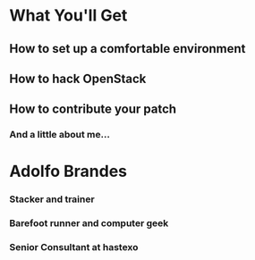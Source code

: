 # What You'll Get


## How to set up a comfortable environment


## How to hack OpenStack


## How to contribute your patch


### And a little about me...


# Adolfo Brandes


### Stacker and trainer

### Barefoot runner and computer geek

### Senior Consultant at hastexo
